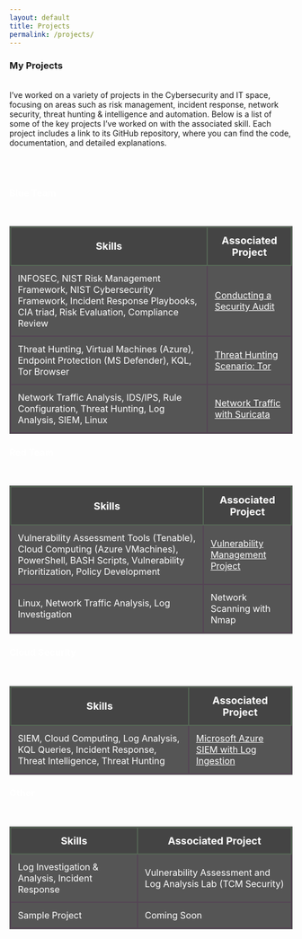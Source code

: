 ```yaml
---
layout: default
title: Projects
permalink: /projects/
---
```



### **My Projects**
<br>
I’ve worked on a variety of projects in the Cybersecurity and IT space, focusing on areas such as risk management, incident response, network security, threat hunting & intelligence and automation. Below is a list of some of the key projects I’ve worked on with the associated skill. Each project includes a link to its GitHub repository, where you can find the code, documentation, and detailed explanations.

<br><br>


<h3 style="color: #fff;">Blue Team</h3>
<br>
<table style="width:100%; background-color:#333; color:#fff; border-collapse:collapse; border:1px solid #555; table-layout:fixed;">
  <thead>
    <tr style="background-color:#444;">
      <th style="font-size: 18px; padding:12px; border:2px solid #565;">Skills</th>
      <th style="font-size: 18px; padding:12px; border:2px solid #565;">Associated Project</th>
    </tr>
  </thead>
  <tbody>
    <tr style="background-color:#555;">
      <td style="padding:12px; border:2px solid #545;">INFOSEC, NIST Risk Management Framework, NIST Cybersecurity Framework, Incident Response Playbooks, CIA triad, Risk Evaluation, Compliance Review</td>
      <td style="padding:12px; border:2px solid #545;"><a href="https://github.com/JKopal101/Conducting-a-Security-Audit" style="color:white;">Conducting a Security Audit</a></td>
    </tr>
    <tr style="background-color:#555;">
      <td style="padding:12px; border:2px solid #545;">Threat Hunting, Virtual Machines (Azure), Endpoint Protection (MS Defender), KQL, Tor Browser</td>
      <td style="padding:12px; border:2px solid #545;"><a href="https://github.com/JKopal101/threat-hunting-scenario-tor" style="color:white;">Threat Hunting Scenario: Tor</a></td>
    </tr>
    <tr style="background-color:#555;">
      <td style="padding:12px; border:2px solid #545;">Network Traffic Analysis, IDS/IPS, Rule Configuration, Threat Hunting, Log Analysis, SIEM, Linux</td>
      <td style="padding:12px; border:2px solid #545;"><a href="https://github.com/JKopal101/network-traffic-with-suricata" style="color:white;">Network Traffic with Suricata</a></td>
    </tr>
  </tbody>
</table>

<h3 style="color: #fff;">Red Team</h3>
<br>
<table style="width:100%; background-color:#333; color:#fff; border-collapse:collapse; border:1px solid #555; table-layout:fixed;">
  <thead>
    <tr style="background-color:#444;">
      <th style="font-size: 18px; padding:12px; border:2px solid #565;">Skills</th>
      <th style="font-size: 18px; padding:12px; border:2px solid #565;">Associated Project</th>
    </tr>
  </thead>
  <tbody>
    <tr style="background-color:#555;">
      <td style="padding:12px; border:2px solid #545;">Vulnerability Assessment Tools (Tenable), Cloud Computing (Azure VMachines), PowerShell, BASH Scripts, Vulnerability Prioritization, Policy Development</td>
      <td style="padding:12px; border:2px solid #545;"><a href="https://github.com/JKopal101/vulnerability-management-project" style="color:white;">Vulnerability Management Project</a></td>
    </tr>
    <tr style="background-color:#555;">
      <td style="padding:12px; border:2px solid #545;">Linux, Network Traffic Analysis, Log Investigation</td>
      <td style="padding:12px; border:2px solid #545;">Network Scanning with Nmap</td>
    </tr>
  </tbody>
</table>

<h3 style="color: #fff;">Cloud Security</h3>
<br>
<table style="width:100%; background-color:#333; color:#fff; border-collapse:collapse; border:1px solid #555; table-layout:fixed;">
  <thead>
    <tr style="background-color:#444;">
      <th style="font-size: 18px; padding:12px; border:2px solid #565;">Skills</th>
      <th style="font-size: 18px; padding:12px; border:2px solid #565;">Associated Project</th>
    </tr>
  </thead>
  <tbody>
    <tr style="background-color:#555;">
      <td style="padding:12px; border:2px solid #545;">SIEM, Cloud Computing, Log Analysis, KQL Queries, Incident Response, Threat Intelligence, Threat Hunting</td>
      <td style="padding:12px; border:2px solid #545;"><a href="https://github.com/JKopal101/ms-azure-with-siem" style="color:white;">Microsoft Azure SIEM with Log Ingestion</a></td>
    </tr>
  </tbody>
</table>

<h3 style="color: #fff;">Other</h3>
<br>
<table style="width:100%; background-color:#333; color:#fff; border-collapse:collapse; border:1px solid #555; table-layout:fixed;">
  <thead>
    <tr style="background-color:#444;">
      <th style="font-size: 18px; padding:12px; border:2px solid #565;">Skills</th>
      <th style="font-size: 18px; padding:12px; border:2px solid #565;">Associated Project</th>
    </tr>
  </thead>
  <tbody>
    <tr style="background-color:#555;">
      <td style="padding:12px; border:2px solid #545;">Log Investigation & Analysis, Incident Response</td>
      <td style="padding:12px; border:2px solid #545;">Vulnerability Assessment and Log Analysis Lab (TCM Security)</td>
    </tr>
    <tr style="background-color:#555;">
      <td style="padding:12px; border:2px solid #545;">Sample Project</td>
      <td style="padding:12px; border:2px solid #545;">Coming Soon</td>
    </tr>
  </tbody>
</table>


















